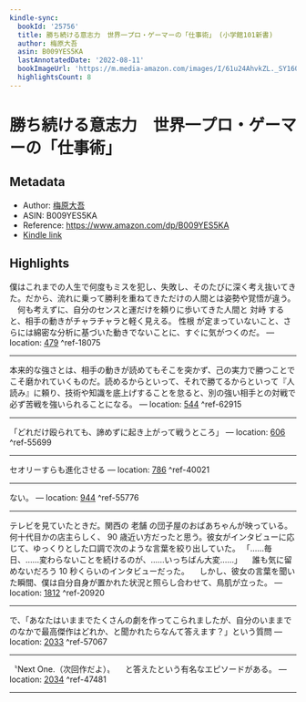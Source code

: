```yaml
---
kindle-sync:
  bookId: '25756'
  title: 勝ち続ける意志力　世界一プロ・ゲーマーの「仕事術」　(小学館101新書)
  author: 梅原大吾
  asin: B009YES5KA
  lastAnnotatedDate: '2022-08-11'
  bookImageUrl: 'https://m.media-amazon.com/images/I/61u24AhvkZL._SY160.jpg'
  highlightsCount: 8
---
```

# 勝ち続ける意志力　世界一プロ・ゲーマーの「仕事術」
## Metadata
* Author: [梅原大吾](https://www.amazon.comundefined)
* ASIN: B009YES5KA
* Reference: https://www.amazon.com/dp/B009YES5KA
* [Kindle link](kindle://book?action=open&asin=B009YES5KA)

## Highlights
僕はこれまでの人生で何度もミスを犯し、失敗し、そのたびに深く考え抜いてきた。だから、流れに乗って勝利を重ねてきただけの人間とは姿勢や覚悟が違う。 　何も考えずに、自分のセンスと運だけを頼りに歩いてきた人間と 対峙 すると、相手の動きがチャラチャラと軽く見える。 性根 が定まっていないこと、さらには綿密な分析に基づいた動きでないことに、すぐに気がつくのだ。 — location: [479](kindle://book?action=open&asin=B009YES5KA&location=479) ^ref-18075

---
本来的な強さとは、相手の動きが読めてもそこを突かず、己の実力で勝つことでこそ磨かれていくものだ。読めるからといって、それで勝てるからといって『人読み』に頼り、技術や知識を底上げすることを怠ると、別の強い相手との対戦で必ず苦戦を強いられることになる。 — location: [544](kindle://book?action=open&asin=B009YES5KA&location=544) ^ref-62915

---
「どれだけ殴られても、諦めずに起き上がって戦うところ」 — location: [606](kindle://book?action=open&asin=B009YES5KA&location=606) ^ref-55699

---
セオリーすらも進化させる — location: [786](kindle://book?action=open&asin=B009YES5KA&location=786) ^ref-40021

---
ない。 — location: [944](kindle://book?action=open&asin=B009YES5KA&location=944) ^ref-55776

---
テレビを見ていたときだ。関西の 老舗 の団子屋のおばあちゃんが映っている。何十代目かの店主らしく、 90 歳近い方だったと思う。彼女がインタビューに応じて、ゆっくりとした口調で次のような言葉を絞り出していた。 「……毎日、……変わらないことを続けるのが、……いっちばん大変……」 　誰も気に留めないだろう 10 秒くらいのインタビューだった。 　しかし、彼女の言葉を聞いた瞬間、僕は自分自身が置かれた状況と照らし合わせて、鳥肌が立った。 — location: [1812](kindle://book?action=open&asin=B009YES5KA&location=1812) ^ref-20920

---
で、「あなたはいままでたくさんの劇を作ってこられましたが、自分のいままでのなかで最高傑作はどれか、と聞かれたらなんて答えます？」という質問 — location: [2033](kindle://book?action=open&asin=B009YES5KA&location=2033) ^ref-57067

---
〝Next One.（次回作だよ）〟 　と答えたという有名なエピソードがある。 — location: [2034](kindle://book?action=open&asin=B009YES5KA&location=2034) ^ref-47481

---
